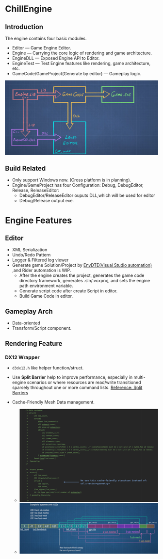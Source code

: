# ChillEngine

## Introduction

The engine contains four basic modules.

- Editor — Game Engine Editor.
- Engine — Carrying the core logic of rendering and game architecture.
- EngineDLL — Exposed Engine API to Editor.
- EngineTest — Test Engine features like rendering, game architecture, etc.
- GameCode/GameProject(Generate by editor) — Gameplay logic.

<img src="https://raw.githubusercontent.com/Chillstepp/MyPicBed/master/master/image-20240331144724543.png" alt="image-20240331144724543" style="zoom:67%;" />

## Build Related

- Only support Windows now. (Cross platform is in planning).
- Engine/GameProject has four Configuration: Debug, DebugEditor, Release, ReleaseEditor:
  - DebugEditor/ReleaseEditor ouputs DLL,which will be used for editor
  - Debug/Release output exe.

# Engine Features

## Editor

- XML Serialization
- Undo/Redo Pattern
- Logger & Filtered log viewer
- Generate game Solution/Project by [EnvDTE(Visual Studio automation)](https://learn.microsoft.com/en-us/dotnet/api/envdte.dte?view=visualstudiosdk-2022) ,and Rider automation is WIP.
  - After the engine creates the project, generates the game code directory framework, generates .sln/.vcxproj, and sets the engine path environment variable.
  - Generate script code after create Script in editor.
  - Build Game Code in editor.

## Gameplay Arch

- Data-oriented
- Transform/Script component.

## Rendering Feature

### DX12 Wrapper

- `d3dx12.h` like helper function/struct.

- Use **Split Barrier** help to improve performance, especially in multi-engine scenarios or where resources are read/write transitioned sparsely throughout one or more command lists.  [Reference: Split Barriers](https://learn.microsoft.com/en-us/windows/win32/direct3d12/using-resource-barriers-to-synchronize-resource-states-in-direct3d-12#split-barriers)

- Cache-Friendly Mesh Data management.

  - <img src="https://raw.githubusercontent.com/Chillstepp/MyPicBed/master/master/image-20240423221647571.png" alt="image-20240423221647571" style="zoom:50%;" />
  - ![image-20240423224146519](https://raw.githubusercontent.com/Chillstepp/MyPicBed/master/master/image-20240423224146519.png)
  
  
  
  
